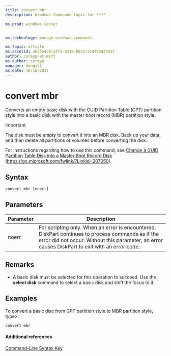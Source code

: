 ```yaml
---
title: convert mbr
description: Windows Commands topic for **** - 

ms.prod: windows-server


ms.technology: manage-windows-commands

ms.topic: article
ms.assetid: a635a4c0-af73-4330-b021-51d483424537
author: coreyp-at-msft
ms.author: coreyp
manager: dongill
ms.date: 10/16/2017
---
```


# convert mbr



Converts an empty basic disk with the GUID Partition Table (GPT) partition style into a basic disk with the master boot record (MBR) partition style.

> [!IMPORTANT]
> The disk must be empty to convert it into an MBR disk. Back up your data, and then delete all partitions or volumes before converting the disk.

For instructions regarding how to use this command, see [Change a GUID Partition Table Disk into a Master Boot Record Disk](https://go.microsoft.com/fwlink/?LinkId=207050) (https://go.microsoft.com/fwlink/?LinkId=207050).

## Syntax

```
convert mbr [noerr]
```

## Parameters

|Parameter|Description|
|---------|-----------|
|noerr|For scripting only. When an error is encountered, DiskPart continues to process commands as if the error did not occur. Without this parameter, an error causes DiskPart to exit with an error code.|

## Remarks

-   A basic disk must be selected for this operation to succeed. Use the **select disk** command to select a basic disk and shift the focus to it.

## <a name=BKMK_examples></a>Examples

To convert a basic disc from GPT partition style to MBR partition style, type>:
```
convert mbr
```

#### Additional references

[Command-Line Syntax Key](command-line-syntax-key.md)


